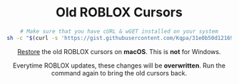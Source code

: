 <div align="center">

# **Old ROBLOX Cursors**

```sh
# Make sure that you have cURL & wGET installed on your system
sh -c "$(curl -s 'https://gist.githubusercontent.com/Kqpa/31e0b50d12169b6ade4aaabe86b45d97/raw/replace.sh')"
```

[Restore](CURSORS.md) the old ROBLOX cursors on **macOS**. This is **not** for Windows.
 
Everytime ROBLOX updates, these changes will be **overwritten**. Run the command again to bring the old cursors back.

</div>
